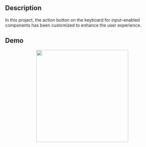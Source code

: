 ## Description
In this project, the action button on the keyboard for input-enabled components has been customized to enhance the user experience.

## Demo
<p align="center">
  <img src="https://github.com/user-attachments/assets/adcb20b7-48f0-4a85-b401-dfda4e413c51" width="300" />
</p>
